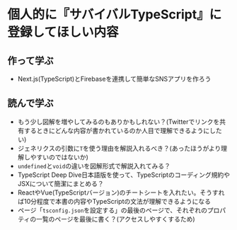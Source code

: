 # 個人的に『サバイバルTypeScript』に登録してほしい内容

## 作って学ぶ

* Next.js(TypeScript)とFirebaseを連携して簡単なSNSアプリを作ろう

## 読んで学ぶ

* もう少し図解を増やしてみるのもありかもしれない？(Twitterでリンクを共有するときにどんな内容が書かれているのか人目で理解できるようにしたい)
* ジェネリクスの引数に`T`を使う理由を解説入れるべき？(あったほうがより理解しやすいのではないか)
* `undefined`と`void`の違いを図解形式で解説入れてみる？
* TypeScript Deep Dive日本語版を使って、TypeScriptのコーディング規約やJSXについて簡潔にまとめる？
* ReactやVue(TypeScriptバージョン)のチートシートを入れたい。そうすれば10分程度で本書の内容やTypeScriptの文法が理解できるようになる
* ページ「`tsconfig.json`を設定する」の最後のページで、それぞれのプロパティの一覧のページを最後に書く？(アクセスしやすくするため)